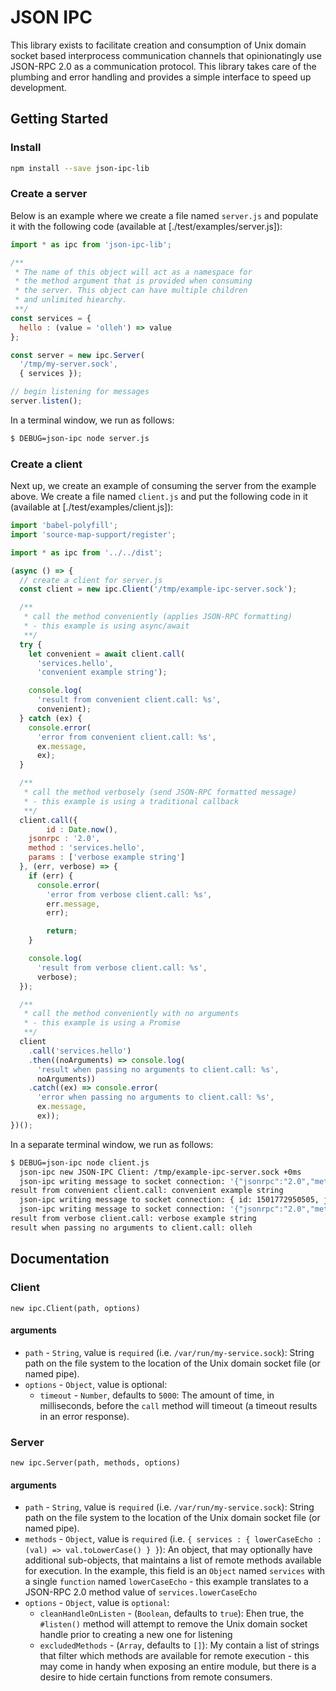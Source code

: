 # JSON IPC

This library exists to facilitate creation and consumption of Unix domain socket based interprocess communication channels that opinionatingly use JSON-RPC 2.0 as a communication protocol. This library takes care of the plumbing and error handling and provides a simple interface to speed up development.

## Getting Started

### Install

```bash
npm install --save json-ipc-lib
```

### Create a server

Below is an example where we create a file named `server.js` and populate it with the following code (available at [./test/examples/server.js]):

```javascript
import * as ipc from 'json-ipc-lib';

/**
 * The name of this object will act as a namespace for
 * the method argument that is provided when consuming
 * the server. This object can have multiple children
 * and unlimited hiearchy.
 **/
const services = {
  hello : (value = 'olleh') => value
};

const server = new ipc.Server(
  '/tmp/my-server.sock',
  { services });

// begin listening for messages
server.listen();
```

In a terminal window, we run as follows:

```bash
$ DEBUG=json-ipc node server.js
```

### Create a client

Next up, we create an example of consuming the server from the example above. We create a file named `client.js` and put the following code in it (available at [./test/examples/client.js]):

```javascript
import 'babel-polyfill';
import 'source-map-support/register';

import * as ipc from '../../dist';

(async () => {
  // create a client for server.js
  const client = new ipc.Client('/tmp/example-ipc-server.sock');

  /**
   * call the method conveniently (applies JSON-RPC formatting)
   * - this example is using async/await
   **/
  try {
    let convenient = await client.call(
      'services.hello',
      'convenient example string');

    console.log(
      'result from convenient client.call: %s',
      convenient);
  } catch (ex) {
    console.error(
      'error from convenient client.call: %s',
      ex.message,
      ex);
  }

  /**
   * call the method verbosely (send JSON-RPC formatted message)
   * - this example is using a traditional callback
   **/
  client.call({
		id : Date.now(),
    jsonrpc : '2.0',
    method : 'services.hello',
    params : ['verbose example string']
  }, (err, verbose) => {
    if (err) {
      console.error(
        'error from verbose client.call: %s',
        err.message,
        err);

        return;
    }

    console.log(
      'result from verbose client.call: %s',
      verbose);
  });

  /**
   * call the method conveniently with no arguments
   * - this example is using a Promise
   **/
  client
    .call('services.hello')
    .then((noArguments) => console.log(
      'result when passing no arguments to client.call: %s',
      noArguments))
    .catch((ex) => console.error(
      'error when passing no arguments to client.call: %s',
      ex.message,
      ex));
})();
```

In a separate terminal window, we run as follows:

```bash
$ DEBUG=json-ipc node client.js
  json-ipc new JSON-IPC Client: /tmp/example-ipc-server.sock +0ms
  json-ipc writing message to socket connection: '{"jsonrpc":"2.0","method":"services.hello","params":["convenient example string"],"id":1501772950481}' +6ms
result from convenient client.call: convenient example string
  json-ipc writing message to socket connection: { id: 1501772950505, jsonrpc: '2.0', method: 'services.hello', params: [ 'verbose example string' ] } +22ms
  json-ipc writing message to socket connection: '{"jsonrpc":"2.0","method":"services.hello","params":[],"id":1501772950506}' +2ms
result from verbose client.call: verbose example string
result when passing no arguments to client.call: olleh
```

## Documentation

### Client

`new ipc.Client(path, options)`

#### arguments

* `path` - `String`, value is `required` (i.e. `/var/run/my-service.sock`): String path on the file system to the location of the Unix domain socket file (or named pipe).
* `options` - `Object`, value is optional:
  * `timeout` - `Number`, defaults to `5000`: The amount of time, in milliseconds, before the `call` method will timeout (a timeout results in an error response).

### Server

`new ipc.Server(path, methods, options)`

#### arguments

* `path` - `String`, value is `required` (i.e. `/var/run/my-service.sock`): String path on the file system to the location of the Unix domain socket file (or named pipe).
* `methods` - `Object`, value is `required` (i.e. `{ services : { lowerCaseEcho : (val) => val.toLowerCase() } }`): An object, that may optionally have additional sub-objects, that maintains a list of remote methods available for execution. In the example, this field is an `Object` named `services` with a single `function` named `lowerCaseEcho` - this example translates to a JSON-RPC 2.0 method value of `services.lowerCaseEcho`
* `options` - `Object`, value is `optional`:
  * `cleanHandleOnListen` - (`Boolean`, defaults to `true`): Ehen true, the `#listen()` method will attempt to remove the Unix domain socket handle prior to creating a new one for listening
  * `excludedMethods` - (`Array`, defaults to `[]`): My contain a list of strings that filter which methods are available for remote execution - this may come in handy when exposing an entire module, but there is a desire to hide certain functions from remote consumers.